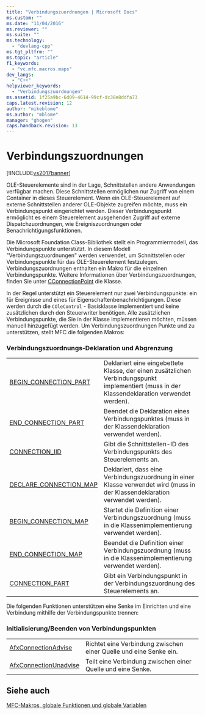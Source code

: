 ```yaml
---
title: "Verbindungszuordnungen | Microsoft Docs"
ms.custom: ""
ms.date: "11/04/2016"
ms.reviewer: ""
ms.suite: ""
ms.technology: 
  - "devlang-cpp"
ms.tgt_pltfrm: ""
ms.topic: "article"
f1_keywords: 
  - "vc.mfc.macros.maps"
dev_langs: 
  - "C++"
helpviewer_keywords: 
  - "Verbindungszuordnungen"
ms.assetid: 1f25a9bc-6d09-4614-99cf-dc38e8ddfa73
caps.latest.revision: 12
author: "mikeblome"
ms.author: "mblome"
manager: "ghogen"
caps.handback.revision: 13
---
```

# Verbindungszuordnungen
[!INCLUDE[vs2017banner](../../assembler/inline/includes/vs2017banner.md)]

OLE\-Steuerelemente sind in der Lage, Schnittstellen andere Anwendungen verfügbar machen.  Diese Schnittstellen ermöglichen nur Zugriff von einem Container in dieses Steuerelement.  Wenn ein OLE\-Steuerelement auf externe Schnittstellen anderer OLE\-Objekte zugreifen möchte, muss ein Verbindungspunkt eingerichtet werden.  Dieser Verbindungspunkt ermöglicht es einem Steuerelement ausgehenden Zugriff auf externe Dispatchzuordnungen, wie Ereigniszuordnungen oder Benachrichtigungsfunktionen.  
  
 Die Microsoft Foundation Class\-Bibliothek stellt ein Programmiermodell, das Verbindungspunkte unterstützt.  In diesem Modell "Verbindungszuordnungen" werden verwendet, um Schnittstellen oder Verbindungspunkte für das OLE\-Steuerelement festzulegen.  Verbindungszuordnungen enthalten ein Makro für die einzelnen Verbindungspunkte.  Weitere Informationen über Verbindungszuordnungen, finden Sie unter [CConnectionPoint](../../mfc/reference/cconnectionpoint-class.md) die Klasse.  
  
 In der Regel unterstützt ein Steuerelement nur zwei Verbindungspunkte: ein für Ereignisse und eines für Eigenschaftenbenachrichtigungen.  Diese werden durch die `COleControl` \- Basisklasse implementiert und keine zusätzlichen durch den Steuerwriter benötigen.  Alle zusätzlichen Verbindungspunkte, die Sie in der Klasse implementieren möchten, müssen manuell hinzugefügt werden.  Um Verbindungszuordnungen Punkte und zu unterstützen, stellt MFC die folgenden Makros:  
  
### Verbindungszuordnungs\-Deklaration und Abgrenzung  
  
|||  
|-|-|  
|[BEGIN\_CONNECTION\_PART](../Topic/BEGIN_CONNECTION_PART.md)|Deklariert eine eingebettete Klasse, der einen zusätzlichen Verbindungspunkt implementiert \(muss in der Klassendeklaration verwendet werden\).|  
|[END\_CONNECTION\_PART](../Topic/END_CONNECTION_PART.md)|Beendet die Deklaration eines Verbindungspunktes \(muss in der Klassendeklaration verwendet werden\).|  
|[CONNECTION\_IID](../Topic/CONNECTION_IID.md)|Gibt die Schnittstellen\-ID des Verbindungspunkts des Steuerelements an.|  
|[DECLARE\_CONNECTION\_MAP](../Topic/DECLARE_CONNECTION_MAP.md)|Deklariert, dass eine Verbindungszuordnung in einer Klasse verwendet wird \(muss in der Klassendeklaration verwendet werden\).|  
|[BEGIN\_CONNECTION\_MAP](../Topic/BEGIN_CONNECTION_MAP.md)|Startet die Definition einer Verbindungszuordnung \(muss in die Klassenimplementierung verwendet werden\).|  
|[END\_CONNECTION\_MAP](../Topic/END_CONNECTION_MAP.md)|Beendet die Definition einer Verbindungszuordnung \(muss in die Klassenimplementierung verwendet werden\).|  
|[CONNECTION\_PART](../Topic/CONNECTION_PART.md)|Gibt ein Verbindungspunkt in der Verbindungszuordnung des Steuerelements an.|  
  
 Die folgenden Funktionen unterstützen eine Senke im Einrichten und eine Verbindung mithilfe der Verbindungspunkte trennen:  
  
### Initialisierung\/Beenden von Verbindungspunkten  
  
|||  
|-|-|  
|[AfxConnectionAdvise](../Topic/AfxConnectionAdvise.md)|Richtet eine Verbindung zwischen einer Quelle und eine Senke ein.|  
|[AfxConnectionUnadvise](../Topic/AfxConnectionUnadvise.md)|Teilt eine Verbindung zwischen einer Quelle und eine Senke.|  
  
## Siehe auch  
 [MFC\-Makros, globale Funktionen und globale Variablen](../../mfc/reference/mfc-macros-and-globals.md)
